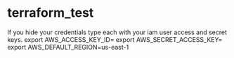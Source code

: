 # terraform_test

If you hide your credentials type each with your iam user access and secret keys.
export AWS_ACCESS_KEY_ID=
export AWS_SECRET_ACCESS_KEY=
export AWS_DEFAULT_REGION=us-east-1
